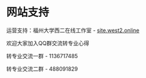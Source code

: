 # 网站支持

运营支持：福州大学西二在线工作室 - [site.west2.online](https://site.west2.online/)

欢迎大家加入QQ群交流转专业心得

转专业交流一群 - 1136717485

转专业交流二群 - 488091829
